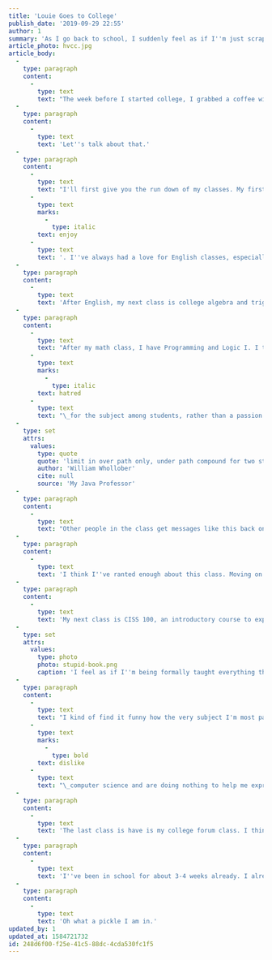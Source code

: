 ```yaml
---
title: 'Louie Goes to College'
publish_date: '2019-09-29 22:55'
author: 1
summary: 'As I go back to school, I suddenly feel as if I''m just scraping by, being totally drained of my creative juices. Let''s talk about it.'
article_photo: hvcc.jpg
article_body:
  -
    type: paragraph
    content:
      -
        type: text
        text: "The week before I started college, I grabbed a coffee with a new friend of mine and we chatted it up for a couple hours. We explored many different tangents throughout our conversation. One of the first things that came up pretty quickly was college. My friend made his position on college and higher education pretty clear... that being he isn't a huge fan of it. After enduring my first couple weeks of classes, I myself have been struggling to justify why I'm even going in the first place.\_"
  -
    type: paragraph
    content:
      -
        type: text
        text: 'Let''s talk about that.'
  -
    type: paragraph
    content:
      -
        type: text
        text: "I'll first give you the run down of my classes. My first class of the day was English. This is probably the only class I'm taking that I actually\_"
      -
        type: text
        marks:
          -
            type: italic
        text: enjoy
      -
        type: text
        text: '. I''ve always had a love for English classes, especially those focused around writing. My professor is funny, and actually has good input and suggestions on how to improve my writing. I love writing and want to become the best writer that I possibly can be, and I think that this class could actually help me get one step closer to that goal. So far, this is the only course that I can actually justify taking.'
  -
    type: paragraph
    content:
      -
        type: text
        text: 'After English, my next class is college algebra and trigonometry. I have to take this solely because of the fact that I did real crappy in Geometry when I was in high school, and in order for me to transfer into the computer science track at my school, I need to pass this math class. So, here we are. My professor, Theresa, seems pretty nice and also seems to have a pretty good sense of humor too which kind of makes the class tolerable. That being said, hopefully the class won''t be too bad! I had really bad math teachers throughout high school and for once in my life, the information is actually clicking with my brain which is good I suppose.'
  -
    type: paragraph
    content:
      -
        type: text
        text: "After my math class, I have Programming and Logic I. I think my professor is the type of professor who knows every little minute detail there is to know about Java, but has absolutely no idea how to convey his understanding of the subject to other people. Nobody in the class knows what's going on, and they're all struggling to understand the material. I think that this is exactly what's wrong with computer science education, and why there's a lack of people (especially women and minorities) pursuing this area. You tend to have crappy professors who just throw technical jargon like the \"input memory buffer\" at you on day one, and just expect you to know what the hell they're talking about. I think that the sophisticated and complex manor it's presented to you as a student discourages you from learning it, because it seems so complex and overwhelming. When people teach computer science courses like my professor, they actively instill a\_"
      -
        type: text
        marks:
          -
            type: italic
        text: hatred
      -
        type: text
        text: "\_for the subject among students, rather than a passion or curiosity for the subject. I myself have wanted to smash my head on my keyboard every day so far this semester because this course is so elementary for me. I've been writing Java for the past 3 years, and am well beyond the level of this course. The professor is so monotone too and it makes me dread the class even more. My biggest complaint about him however, is that whenever he grades our work, the feedback he leaves us incoherent nonsense. For one assignment he gave us, I had to write a program to calculate and print the ending balance of what they a user owed on their chargecard, as well as if they are at, over, or below their credit limit. After submitting it, this is what I got back, copied and pasted verbatim from Blackboard:"
  -
    type: set
    attrs:
      values:
        type: quote
        quote: 'limit in over path only, under path compound for two statements,'
        author: 'William Whollober'
        cite: null
        source: 'My Java Professor'
  -
    type: paragraph
    content:
      -
        type: text
        text: "Other people in the class get messages like this back on their work and have no idea how to improve their work because his feedback is meaningless. I love teaching and I've offered help to a handful of people in my class and it's a really gratifying feeling. I love when I can be the person who causes someone else to experience that \"ahah!\" moment, when they actually understand something.\_"
  -
    type: paragraph
    content:
      -
        type: text
        text: 'I think I''ve ranted enough about this class. Moving on...'
  -
    type: paragraph
    content:
      -
        type: text
        text: 'My next class is CISS 100, an introductory course to explore computing and information science. It''s hands down, the absolute worst class I''ve ever had to endure. Just to give you a glimpse into what I''m dealing with, here''s a page from my textbook:'
  -
    type: set
    attrs:
      values:
        type: photo
        photo: stupid-book.png
        caption: 'I feel as if I''m being formally taught everything that I teach my grandparents about technology.'
  -
    type: paragraph
    content:
      -
        type: text
        text: "I kind of find it funny how the very subject I'm most passionate about, the one I want to get a degree in and spend the rest of my life doing, is boring me to death and I dread it every day. These classes are so mind numbingly boring, they actively drive me to\_"
      -
        type: text
        marks:
          -
            type: bold
        text: dislike
      -
        type: text
        text: "\_computer science and are doing nothing to help me express my creative ideas. Instead, these classes are all pushing me away from the very thing I love."
  -
    type: paragraph
    content:
      -
        type: text
        text: 'The last class is have is my college forum class. I think this is the weirdest class I''m taking. On the first day of class, when I walked in, there was a bunch of people already sitting and waiting for the professor to show up. Exactly at 2:00, this man stood up from the back of the room, went over to the door, slammed it shut, and shuffled through his papers in the front of the room for a bit before he said anything. He reminded me of a very hostile Robin Williams. His face was really red and he looked a little over heated. He tends to stand directly in front of the projector screen, and it always blinds him and he''s constantly squinting to see us all. I don''t actually know what the purpose of the class is, or why I''m taking it for that matter. I think it''s just to introduce us all to college life, but we have no work to do other than show up for the class.'
  -
    type: paragraph
    content:
      -
        type: text
        text: 'I''ve been in school for about 3-4 weeks already. I already had my first test in math (we''ll find out how well we did soon 😬) and I''ve had many quizzes already as well. If I''m being honest with myself, I don''t really want to keep going to school. I don''t see any value in it anymore. Over the years, starting in 6th grade, I''ve studied hard by myself and learned a lot. I''ve built up a skill set of (what I think is) relevant skills and I think that I could find (or start) something that pays the bills. Why do I need to dig myself a deep financial hole, to get a formal college education, that doesn''t even teach me relevant skills.'
  -
    type: paragraph
    content:
      -
        type: text
        text: 'Oh what a pickle I am in.'
updated_by: 1
updated_at: 1584721732
id: 248d6f00-f25e-41c5-88dc-4cda530fc1f5
---
```

